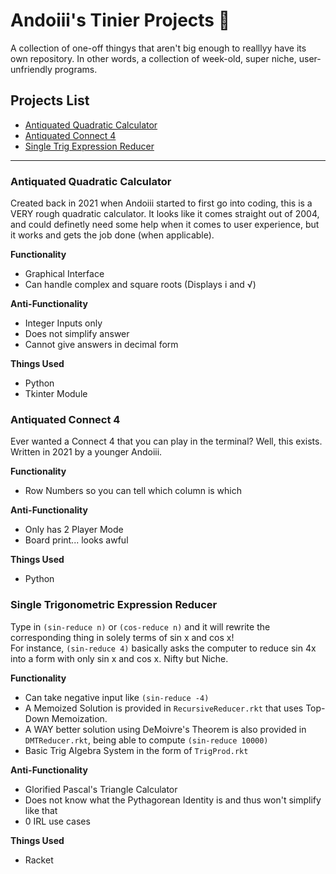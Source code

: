 # Andoiii's Tinier Projects 🐲

A collection of one-off thingys that aren't big enough to realllyy have its own repository. In other words, a collection of week-old, super niche, user-unfriendly programs.

## Projects List

- [Antiquated Quadratic Calculator](https://github.com/Andoiiii/Tinier-Projects#antiquated-quadratic-calculator)
- [Antiquated Connect 4](https://github.com/Andoiiii/Tinier-Projects#antiquated-connect-4)
- [Single Trig Expression Reducer](https://github.com/Andoiiii/Tinier-Projects#single-trigonometric-expression-reducer)
---

### Antiquated Quadratic Calculator
Created back in 2021 when Andoiii started to first go into coding, this is a VERY rough quadratic calculator. It looks like it comes straight out of 2004, 
and could definetly need some help when it comes to user experience, but it works and gets the job done (when applicable).

**Functionality**
- Graphical Interface
- Can handle complex and square roots (Displays i and √)

**Anti-Functionality**
- Integer Inputs only
- Does not simplify answer
- Cannot give answers in decimal form

**Things Used**
- Python
- Tkinter Module

### Antiquated Connect 4
Ever wanted a Connect 4 that you can play in the terminal? Well, this exists. Written in 2021 by a younger Andoiii.

**Functionality**
- Row Numbers so you can tell which column is which

**Anti-Functionality**
- Only has 2 Player Mode
- Board print... looks awful

**Things Used**
- Python

### Single Trigonometric Expression Reducer
Type in `(sin-reduce n)` or `(cos-reduce n)` and it will rewrite the corresponding thing in solely terms of sin x and cos x!  
For instance, `(sin-reduce 4)` basically asks the computer to reduce sin 4x into a form with only sin x and cos x. Nifty but Niche.

**Functionality**
- Can take negative input like `(sin-reduce -4)`
- A Memoized Solution is provided in `RecursiveReducer.rkt` that uses Top-Down Memoization. 
- A WAY better solution using DeMoivre's Theorem is also provided in `DMTReducer.rkt`, being able to compute `(sin-reduce 10000)`
- Basic Trig Algebra System in the form of `TrigProd.rkt`

**Anti-Functionality**
- Glorified Pascal's Triangle Calculator
- Does not know what the Pythagorean Identity is and thus won't simplify like that
- 0 IRL use cases
 
**Things Used**
- Racket
